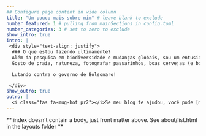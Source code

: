```yaml
---
## Configure page content in wide column
title: "Um pouco mais sobre mim" # leave blank to exclude
number_featured: 1 # pulling from mainSections in config.toml
number_categories: 3 # set to zero to exclude
show_intro: true
intro: |
 <div style="text-align: justify"> 
  ### O que estou fazendo ultimamente? 
  Além da pesquisa em biodiversidade e mudanças globais, sou um entusiasta da programação R (#rstats) ! Também amo Github e seus recursos. 
  Gosto de praia, natureza, fotografar passarinhos, boas cervejas (e bons vinhos), boas comidas, livros (TAG lover <3), conteúdos aleatórios de TECH e não vivo sem música.

  Lutando contra o governo de Bolsonaro!

 </div>
show_outro: true 
outro: |
  <i class="fas fa-mug-hot pr2"></i>Se meu blog te ajudou, você pode [me pagar um café](https://ko-fi.com/)!
---
```


** index doesn't contain a body, just front matter above.
See about/list.html in the layouts folder **
